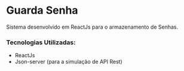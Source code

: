 # Guarda Senha

Sistema desenvolvido em ReactJs para o armazenamento de Senhas.

### Tecnologias Utilizadas:
  - ReactJs
  - Json-server (para a simulação de API Rest)
